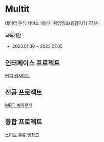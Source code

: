 # Multit
데이터 분석 서비스 개발자 취업캠프(융합PJT) 7회차 

#### 교육기간
+ 2023.01.30 ~ 2023.07.05

## 인터페이스 프로젝트
[커피 웹사이트](https://github.com/gnuyhaa/multit_website)

## 전공 프로젝트
[MBTI 예측분석](https://github.com/gnuyhaa/multit_mbti)

## 융합 프로젝트
[스마트 주류 냉장고](https://github.com/gnuyhaa/multit_finalprj)
